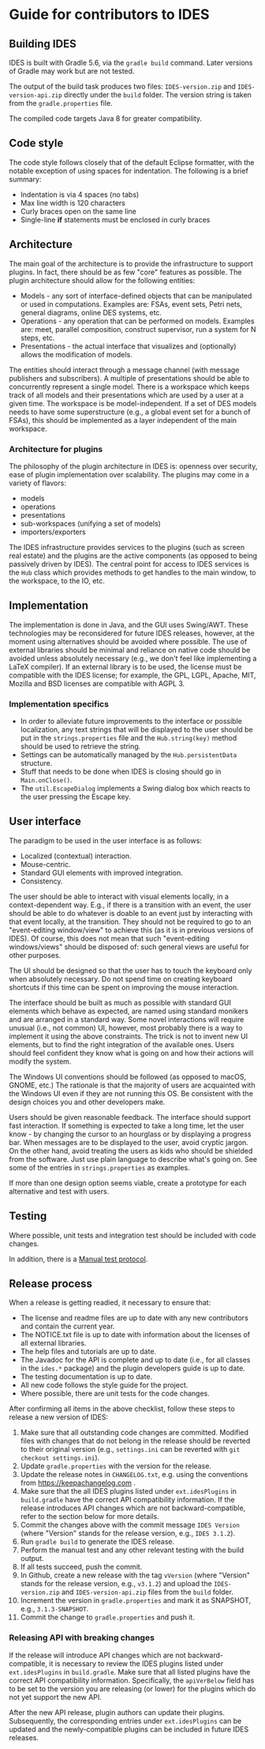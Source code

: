 # Guide for contributors to IDES

## Building IDES

IDES is built with Gradle 5.6, via the `gradle build` command. Later versions of Gradle may work but are not tested.

The output of the build task produces two files: `IDES-version.zip` and `IDES-version-api.zip` directly under the `build` folder.
The version string is taken from the `gradle.properties` file.

The compiled code targets Java 8 for greater compatibility.

## Code style

The code style follows closely that of the default Eclipse formatter, with the notable exception of using spaces for indentation.
The following is a brief summary:
- Indentation is via 4 spaces (no tabs)
- Max line width is 120 characters
- Curly braces open on the same line
- Single-line **if** statements must be enclosed in curly braces

## Architecture

The main goal of the architecture is to provide the infrastructure to support plugins.
In fact, there should be as few "core" features as possible. The plugin architecture should allow for the following entities:
- Models - any sort of interface-defined objects that can be manipulated or used in computations.
  Examples are: FSAs, event sets, Petri nets, general diagrams, online DES systems, etc.
- Operations - any operation that can be performed on models. Examples are: meet, parallel composition, construct supervisor,
  run a system for N steps, etc.
- Presentations - the actual interface that visualizes and (optionally) allows the modification of models.

The entities should interact through a message channel (with message publishers and subscribers).
A multiple of presentations should be able to concurrently represent a single model.
There is a workspace which keeps track of all models and their presentations which are used by a user at a given time.
The workspace is be model-independent. If a set of DES models needs to have some superstructure
(e.g., a global event set for a bunch of FSAs), this should be implemented as a layer independent of the main workspace.

### Architecture for plugins

The philosophy of the plugin architecture in IDES is: openness over security, ease of plugin implementation over scalability.
The plugins may come in a variety of flavors:
- models
- operations
- presentations
- sub-workspaces (unifying a set of models)
- importers/exporters

The IDES infrastructure provides services to the plugins (such as screen real estate) and the plugins are the active components
(as opposed to being passively driven by IDES). The central point for access to IDES services is the `Hub` class which
provides methods to get handles to the main window, to the workspace, to the IO, etc.

## Implementation

The implementation is done in Java, and the GUI uses Swing/AWT. These technologies may be reconsidered for future IDES
releases, however, at the moment using alternatives should be avoided where possible. The use of external libraries should be minimal
and reliance on native code should be avoided unless absolutely necessary (e.g., we don't feel like implementing a LaTeX compiler).
If an external library is to be used, the license must be compatible with the IDES license; for example,
the GPL, LGPL, Apache, MIT, Mozilla and BSD licenses are compatible with AGPL 3.

### Implementation specifics

- In order to alleviate future improvements to the interface or possible localization, any text strings that will be displayed
  to the user should be put in the `strings.properties` file and the `Hub.string(key)` method should be used to retrieve the string.
- Settings can be automatically managed by the `Hub.persistentData` structure.
- Stuff that needs to be done when IDES is closing should go in `Main.onClose()`.
- The `util.EscapeDialog` implements a Swing dialog box which reacts to the user pressing the Escape key.

## User interface

The paradigm to be used in the user interface is as follows:
- Localized (contextual) interaction.
- Mouse-centric.
- Standard GUI elements with improved integration.
- Consistency.

The user should be able to interact with visual elements locally, in a context-dependent way.
E.g., if there is a transition with an event, the user should be able to do whatever is doable to an event just by interacting
with that event locally, at the transition. They should not be required to go to an "event-editing window/view" to achieve this
(as it is in previous versions of IDES). Of course, this does not mean that such "event-editing windows/views"
should be disposed of: such general views are useful for other purposes.

The UI should be designed so that the user has to touch the keyboard only when absolutely necessary.
Do not spend time on creating keyboard shortcuts if this time can be spent on improving the mouse interaction.

The interface should be built as much as possible with standard GUI elements which behave as expected,
are named using standard monikers and are arranged in a standard way. Some novel interactions will require unusual
(i.e., not common) UI, however, most probably there is a way to implement it using the above constraints.
The trick is not to invent new UI elements, but to find the right integration of the available ones.
Users should feel confident they know what is going on and how their actions will modify the system.

The Windows UI conventions should be followed (as opposed to macOS, GNOME, etc.) The rationale is that the majority of users are acquainted
with the Windows UI even if they are not running this OS. Be consistent with the design choices you and other developers make.

Users should be given reasonable feedback. The interface should support fast interaction. If something is expected to take a long time,
let the user know - by changing the cursor to an hourglass or by displaying a progress bar. When messages are to be displayed to the user,
avoid cryptic jargon. On the other hand, avoid treating the users as kids who should be shielded from the software.
Just use plain language to describe what's going on. See some of the entries in `strings.properties` as examples.

If more than one design option seems viable, create a prototype for each alternative and test with users.

## Testing

Where possible, unit tests and integration test should be included with code changes.

In addition, there is a [Manual test protocol](manual-test.md).

## Release process

When a release is getting readied, it necessary to ensure that:
- The license and readme files are up to date with any new contributors and contain the current year.
- The NOTICE.txt file is up to date with information about the licenses of all external libraries.
- The help files and tutorials are up to date.
- The Javadoc for the API is complete and up to date (i.e., for all classes in the `ides.*` package)
  and the plugin developers guide is up to date.
- The testing documentation is up to date.
- All new code follows the style guide for the project.
- Where possible, there are unit tests for the code changes.

After confirming all items in the above checklist, follow these steps to release a new version of IDES:
1.  Make sure that all outstanding code changes are committed. Modified files with changes that do not belong in the release
    should be reverted to their original version (e.g., `settings.ini` can be reverted with `git checkout settings.ini`).
2.  Update `gradle.properties` with the version for the release.
3.  Update the release notes in `CHANGELOG.txt`, e.g. using the conventions from https://keepachangelog.com .
4.  Make sure that the all IDES plugins listed under `ext.idesPlugins` in `build.gradle` have the correct API compatibility information.
    If the release introduces API changes which are not backward-compatible, refer to the section below for more details.
5.  Commit the changes above with the commit message `IDES Version` (where "Version" stands for the release version, e.g., `IDES 3.1.2`).
6.  Run `gradle build` to generate the IDES release.
7.  Perform the manual test and any other relevant testing with the build output.
8.  If all tests succeed, push the commit.
9.  In Github, create a new release with the tag `vVersion` (where "Version" stands for the release version, e.g., `v3.1.2`)
    and upload the `IDES-version.zip` and `IDES-version-api.zip` files from the `build` folder.
10. Increment the version in `gradle.properties` and mark it as SNAPSHOT, e.g., `3.1.3-SNAPSHOT`.
11. Commit the change to `gradle.properties` and push it.

### Releasing API with breaking changes

If the release will introduce API changes which are not backward-compatible, it is necessary to review the
IDES plugins listed under `ext.idesPlugins` in `build.gradle`. Make sure that all listed plugins have the correct
API compatibility information. Specifically, the `apiVerBelow` field has to be set to the version you are releasing
(or lower) for the plugins which do not yet support the new API.

After the new API release, plugin authors can update their plugins. Subsequently, the corresponding entries
under `ext.idesPlugins` can be updated and the newly-compatible plugins can be included in future IDES releases.
